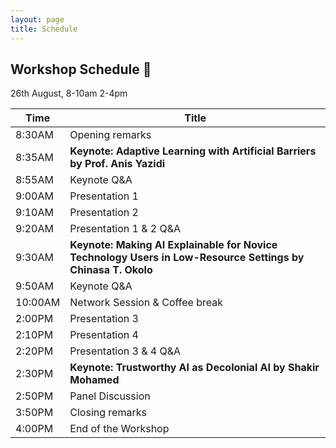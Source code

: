 ```yaml
---
layout: page
title: Schedule
---
```


## Workshop Schedule 📯

26th August, 8-10am 2-4pm

| Time | Title             |
|------|-------------------|
| 8:30AM     | Opening remarks        |
| 8:35AM     | **Keynote: Adaptive Learning with Artificial Barriers by Prof. Anis Yazidi**  |
| 8:55AM     | Keynote Q&A |
| 9:00AM     | Presentation 1    |
| 9:10AM     | Presentation 2    |
| 9:20AM     | Presentation 1 & 2 Q&A   |
| 9:30AM     | **Keynote: Making AI Explainable for Novice Technology Users in Low-Resource Settings by Chinasa T. Okolo** |
| 9:50AM     | Keynote Q&A |
| 10:00AM     | Network Session & Coffee break      |
|  2:00PM    | Presentation 3    |
|  2:10PM    | Presentation 4    |
| 2:20PM     | Presentation 3 & 4 Q&A   |
|  2:30PM   | **Keynote: Trustworthy AI as Decolonial AI by Shakir Mohamed**         |
|   2:50PM  | Panel Discussion  |
|   3:50PM  | Closing remarks  |
|   4:00PM  | End of the Workshop  |
